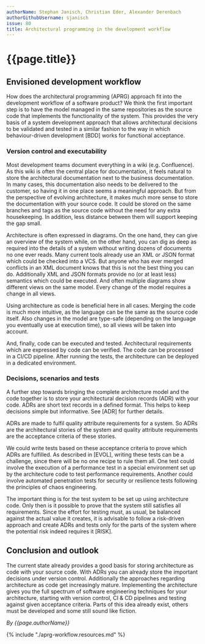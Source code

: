 ```yaml
---
authorName: Stephan Janisch, Christian Eder, Alexander Derenbach
authorGithubUsername: sjanisch
issue: 80
title: Architectural programming in the development workflow
---
```

# {{page.title}}


## Envisioned development workflow

How does the architectural programming (APRG) approach fit into the development workflow of a software product? We think the first important step is to have the model managed in the same repositories as the source code that implements the functionality of the system. This provides the very basis of a system development approach that allows architectural decisions to be validated and tested in a similar fashion to the way in which behaviour-driven development [BDD] works for functional acceptance.

### Version control and executability

Most development teams document everything in a wiki (e.g. Confluence). As this wiki is often the central place for documentation, it feels natural to store the architectural documentation next to the business documentation. In many cases, this documentation also needs to be delivered to the customer, so having it in one place seems a meaningful approach. But from the perspective of evolving architecture, it makes much more sense to store the documentation with your source code. It could be stored on the same branches and tags as the source code without the need for any extra housekeeping. In addition, less distance between them will support keeping the gap small. 

Architecture is often expressed in diagrams. On the one hand, they can give an overview of the system while, on the other hand, you can dig as deep as required into the details of a system without writing dozens of documents no one ever reads. Many current tools already use an XML or JSON format which could be checked into a VCS. But anyone who has ever merged conflicts in an XML document knows that this is not the best thing you can do. Additionally XML and JSON formats provide no (or at least less) semantics which could be executed. And often multiple diagrams show different views on the same model. Every change of the model requires a change in all views. 
 
Using architecture as code is beneficial here in all cases. Merging the code is much more intuitive, as the language can be the same as the source code itself. Also changes in the model are type-safe (depending on the language you eventually use at execution time), so all views will be taken into account. 

And, finally, code can be executed and tested. Architectural requirements which are expressed by code can be verified. The code can be processed in a CI/CD pipeline. After running the tests, the architecture can be deployed in a dedicated environment. 

### Decisions, scenarios and tests

A further step towards bringing the complete architecture model and the code together is to store your architectural decision records (ADR) with your code. ADRs are short text records in a defined format. This helps to keep decisions simple but informative. See [ADR] for further details.

ADRs are made to fulfil quality attribute requirements for a system. So ADRs are the architectural stories of the system and quality attribute requirements are the acceptance criteria of these stories. 

We could write tests based on these acceptance criteria to prove which ADRs are fulfilled. As described in [EVOL], writing these tests can be a challenge, since there will be no one recipe to rule them all. One test could involve the execution of a performance test in a special environment set up by the architecture code to test performance requirements. Another could involve automated penetration tests for security or resilience tests following the principles of chaos engineering. 

The important thing is for the test system to be set up using architecture code. Only then is it possible to prove that the system still satisfies all requirements. Since the effort for testing must, as usual, be balanced against the actual value it creates, it is advisable to follow a risk-driven approach and create ADRs and tests only for the parts of the system where the potential risk indeed requires it [RISK]. 

## Conclusion and outlook
The current state already provides a good basis for storing architecture as code with your source code. With ADRs you can already store the important decisions under version control. Additionally the approaches regarding architecture as code get increasingly mature. Implementing the architecture gives you the full spectrum of software engineering techniques for your architecture, starting with version control, CI & CD pipelines and testing against given acceptance criteria. Parts of this idea already exist, others must be developed and some still sound like fiction.

*By {{page.authorName}}*

{% include "./aprg-workflow.resources.md" %}
